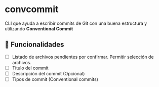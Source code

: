 # convcommit
CLI que ayuda a escribir commits de Git con una buena estructura y utilizando **Conventional Commit**

## 🎯 Funcionalidades

* [ ] Listado de archivos pendientes por confirmar. Permitir selección de archivos.
* [ ] Titulo del commit
* [ ] Descripción del commit (Opcional)
* [ ] Tipos de commit (Conventional commits)
